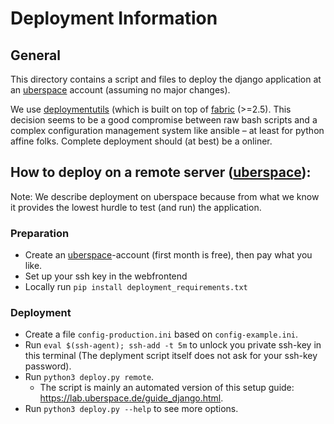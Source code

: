 # Deployment Information
## General

This directory contains a script and files to deploy the django application at an [uberspace](https://uberspace.de/) account (assuming no major changes).

We use [deploymentutils](https://codeberg.org/cknoll/deploymentutils) (which is built on top of  [fabric](https://www.fabfile.org/) (>=2.5). This decision seems to be a good compromise between raw bash scripts and a complex configuration management system like ansible – at least for python affine folks.
Complete deployment should (at best) be a onliner.


## How to deploy on a remote server ([uberspace](https://uberspace.de/)):

Note: We describe deployment on uberspace because from what we know it provides the lowest hurdle to test (and run) the application.

### Preparation

- Create an [uberspace](https://uberspace.de)-account (first month is free), then pay what you like.
- Set up your ssh key in the webfrontend
- Locally run `pip install deployment_requirements.txt`

### Deployment

- Create a file `config-production.ini` based on `config-example.ini`.
- Run `eval $(ssh-agent); ssh-add -t 5m` to unlock you private ssh-key in this terminal (The deplyment script itself does not ask for your ssh-key password).
- Run `python3 deploy.py remote`.
    - The script is mainly an automated version of this setup guide: <https://lab.uberspace.de/guide_django.html>.
- Run `python3 deploy.py --help` to see more options.
